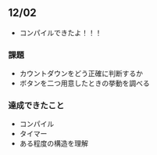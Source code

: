 ## 12/02

* コンパイルできたよ！！！  

### 課題
* カウントダウンをどう正確に判断するか  
* ボタンを二つ用意したときの挙動を調べる

### 達成できたこと
* コンパイル
* タイマー
* ある程度の構造を理解
